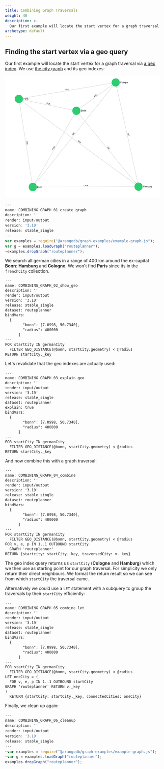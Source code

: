 ```yaml
---
title: Combining Graph Traversals
weight: 40
description: >-
  Our first example will locate the start vertex for a graph traversal via a geo index
archetype: default
---
```

## Finding the start vertex via a geo query

Our first example will locate the start vertex for a graph traversal via [a geo index](../../core-topics/indexing/working-with-indexes/geo-spatial-indexes.md).
We use [the city graph](../../core-topics/graphs/_index.md#the-city-graph) and its geo indexes:

![Cities Example Graph](../../../images/cities_graph.png)

```js
---
name: COMBINING_GRAPH_01_create_graph
description: ''
render: input/output
version: '3.10'
release: stable_single
---
var examples = require("@arangodb/graph-examples/example-graph.js");
var g = examples.loadGraph("routeplanner");
~examples.dropGraph("routeplanner");
```

We search all german cities in a range of 400 km around the ex-capital **Bonn**: **Hamburg** and **Cologne**.
We won't find **Paris** since its in the `frenchCity` collection.

```aql
---
name: COMBINING_GRAPH_02_show_geo
description: ''
render: input/output
version: '3.10'
release: stable_single
dataset: routeplanner
bindVars: 
  {
        "bonn": [7.0998, 50.7340],
        "radius": 400000
      }
---
FOR startCity IN germanCity
  FILTER GEO_DISTANCE(@bonn, startCity.geometry) < @radius
RETURN startCity._key
```

Let's revalidate that the geo indexes are actually used:

```aql
---
name: COMBINING_GRAPH_03_explain_geo
description: ''
render: input/output
version: '3.10'
release: stable_single
dataset: routeplanner
explain: true
bindVars: 
  {
        "bonn": [7.0998, 50.7340],
        "radius": 400000
      }
---
FOR startCity IN germanCity
  FILTER GEO_DISTANCE(@bonn, startCity.geometry) < @radius
RETURN startCity._key
```

And now combine this with a graph traversal:

```aql
---
name: COMBINING_GRAPH_04_combine
description: ''
render: input/output
version: '3.10'
release: stable_single
dataset: routeplanner
bindVars: 
  {
        "bonn": [7.0998, 50.7340],
        "radius": 400000
      }
---
FOR startCity IN germanCity
  FILTER GEO_DISTANCE(@bonn, startCity.geometry) < @radius
FOR v, e, p IN 1..1 OUTBOUND startCity
  GRAPH 'routeplanner'
RETURN {startcity: startCity._key, traversedCity: v._key}
```

The geo index query returns us `startCity` (**Cologne** and **Hamburg**) which we then use as starting point for our graph traversal.
For simplicity we only return their direct neighbours. We format the return result so we can see from which `startCity` the traversal came.

Alternatively we could use a `LET` statement with a subquery to group the traversals by their `startCity` efficiently:

```aql
---
name: COMBINING_GRAPH_05_combine_let
description: ''
render: input/output
version: '3.10'
release: stable_single
dataset: routeplanner
bindVars: 
  {
        "bonn": [7.0998, 50.7340],
        "radius": 400000
      }
---
FOR startCity IN germanCity
  FILTER GEO_DISTANCE(@bonn, startCity.geometry) < @radius
LET oneCity = (
  FOR v, e, p IN 1..1 OUTBOUND startCity
GRAPH 'routeplanner' RETURN v._key
)
  RETURN {startCity: startCity._key, connectedCities: oneCity}
```

Finally, we clean up again:

```js
---
name: COMBINING_GRAPH_06_cleanup
description: ''
render: input/output
version: '3.10'
release: stable_single
---
~var examples = require("@arangodb/graph-examples/example-graph.js");
~var g = examples.loadGraph("routeplanner");
examples.dropGraph("routeplanner");
```
